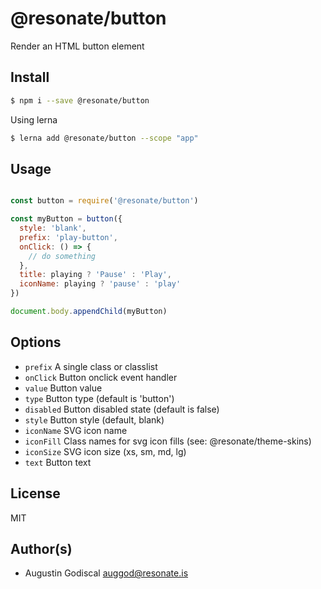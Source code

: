 # @resonate/button

Render an HTML button element

## Install

```sh
$ npm i --save @resonate/button
```

Using lerna

```sh
$ lerna add @resonate/button --scope "app"
```

## Usage

```js

const button = require('@resonate/button')

const myButton = button({
  style: 'blank',
  prefix: 'play-button',
  onClick: () => {
    // do something
  },
  title: playing ? 'Pause' : 'Play',
  iconName: playing ? 'pause' : 'play'
})

document.body.appendChild(myButton)

```

## Options

- `prefix` A single class or classlist
- `onClick` Button onclick event handler
- `value` Button value
- `type` Button type (default is 'button')
- `disabled` Button disabled state (default is false)
- `style` Button style (default, blank)
- `iconName` SVG icon name
- `iconFill` Class names for svg icon fills (see: @resonate/theme-skins)
- `iconSize` SVG icon size (xs, sm, md, lg)
- `text` Button text

## License

MIT

## Author(s)

- Augustin Godiscal <auggod@resonate.is>

